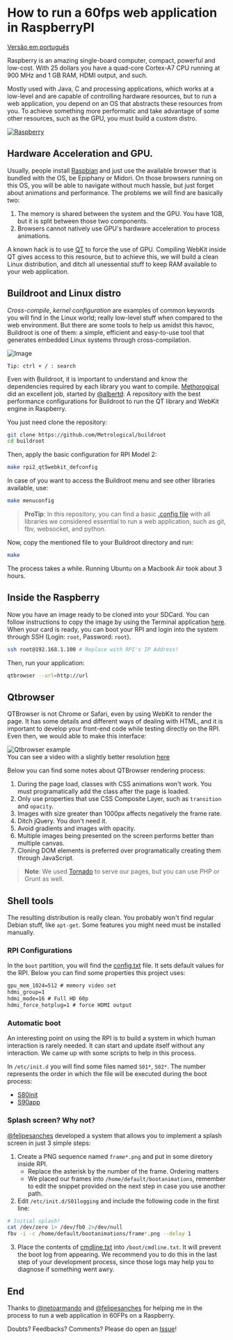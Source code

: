# How to run a 60fps web application in RaspberryPI

[Versão em português](https://github.com/zehfernandes/rpi-webapplication/blob/master/README_pt.md)

Raspberry is an amazing single-board computer, compact, powerful and low-cost. With 25 dollars you have a quad-core Cortex-A7 CPU running at 900 MHz and 1 GB RAM, HDMI output, and such.

Mostly used with Java, C and processing applications, which works at a low-level and are capable of controlling hardware resources, but to run a web application, you depend on an OS that abstracts these resources from you. To achieve something more performatic and take advantage of some other resources, such as the GPU, you must build a custom distro.

[![Raspberry](https://www.dropbox.com/s/umzsjr9unhq8200/raspa.jpg?dl=1)](https://www.dropbox.com/s/8k3dhdqa5pnntxt/rasp.mp4?dl=0)

## Hardware Acceleration and GPU.

Usually, people install [Raspbian](https://www.raspbian.org/) and just use the available browser that is bundled with the OS, be Epiphany or Midori. On those browsers running on this OS, you will be able to navigate without much hassle, but just forget about animations and performance. The problems we will find are basically two:

1. The memory is shared between the system and the GPU. You have 1GB, but it is split between those two components.
2. Browsers cannot natively use GPU's hardware acceleration to process animations.

A known hack is to use [QT](https://en.wikipedia.org/wiki/Qt_(software)) to force the use of GPU. Compiling WebKit inside QT gives access to this resource, but to achieve this, we will build a clean Linux distribution, and ditch all unessential stuff to keep RAM available to your web application.

## Buildroot and Linux distro

_Cross-compile_, _kernel configuration_ are examples of common keywords you will find in the Linux world; really low-level stuff when compared to the web environment. But there are some tools to help us amidst this havoc, Buildroot is one of them: a simple, efficient and easy-to-use tool that generates embedded Linux systems through cross-compilation.

![Image](http://cellux.github.io/articles/diy-linux-with-buildroot-part-1/buildroot.png)

```
Tip: ctrl + / : search
```

Even with Buildroot, it is important to understand and know the dependencies required by each library you want to compile.
[Methorogical](https://github.com/Metrological/buildroot) did an excellent job, started by [@albertd](https://github.com/albertd): A repository with the best performance configurations for Buildroot to run the QT library and WebKit engine in Raspberry.

You just need clone the repository:

```sh
git clone https://github.com/Metrological/buildroot
cd buildroot
```

Then, apply the basic configuration for RPI Model 2:

```sh
make rpi2_qt5webkit_defconfig
```

In case of you want to access the Buildroot menu and see other libraries available, use:

```sh
make menuconfig
```

> **ProTip**: In this repository, you can find a basic [.config file](https://github.com/zehfernandes/rpi-webapplication/blob/master/snippets/.config) with all libraries we considered essential to run a web application, such as git, fbv, websocket, and python.

Now, copy the mentioned file to your Buildroot directory and run:

```sh
make
```

The process takes a while. Running Ubuntu on a Macbook Air took about 3 hours.

## Inside the Raspberry

Now you have an image ready to be cloned into your SDCard. You can follow instructions to copy the image by using the Terminal application [here](https://github.com/Metrological/buildroot#deploying-on-a-raspberry-pi-2).
When your card is ready, you can boot your RPI and login into the system through SSH (Login: `root`, Password: `root`).

```sh
ssh root@192.168.1.100 # Replace with RPI's IP Address!
```

Then, run your application:

```sh
qtbrowser --url=http://url
```

## Qtbrowser

QTBrowser is not Chrome or Safari, even by using WebKit to render the page. It has some details and different ways of dealing with HTML, and it is important to develop your front-end code while testing directly on the RPI. Even then, we would able to make this interface:

![Qtbrowser example](https://dl.dropboxusercontent.com/u/262919/rpi-60fps-demo.gif)<br/>
You can see a video with a slightly better resolution [here](https://dl.dropboxusercontent.com/u/8015936/D3/rpi-interface.mp4)

Below you can find some notes about QTBrowser rendering process:

1. During the page load, classes with CSS animations won't work. You must programatically add the class after the page is loaded.
2. Only use properties that use CSS Composite Layer, such as `transition` and `opacity`.
3. Images with size greater than 1000px affects negatively the frame rate.
4. Ditch jQuery. You don't need it.
5. Avoid gradients and images with opacity.
6. Multiple images being presented on the screen performs better than multiple canvas.
7. Cloning DOM elements is preferred over programatically creating them through JavaScript.

> **Note**: We used [Tornado](http://www.tornadoweb.org/en/stable/) to serve our pages, but you can use PHP or Grunt as well.

## Shell tools

The resulting distribution is really clean. You probably won't find regular Debian stuff, like `apt-get`. Some features you might need must be installed manually.

### RPI Configurations

In the `boot` partition, you will find the [config.txt](https://github.com/zehfernandes/rpi-webapplication/blob/master/snippets/config.txt) file. It sets default values for the RPI. Below you can find some properties this project uses:

```txt
gpu_mem_1024=512 # memory video set
hdmi_group=1
hdmi_mode=16 # Full HD 60p
hdmi_force_hotplug=1 # force HDMI output
```

### Automatic boot

An interesting point on using the RPI is to build a system in which human interaction is rarely needed. It can start and update itself without any interaction. We came up with some scripts to help in this process.

In `/etc/init.d` you will find some files named `S01*`, `S02*`. The number represents the order in which the file will be executed during the boot process:

- [S80init](https://github.com/zehfernandes/rpi-webapplication/blob/master/snippets/S80init)
- [S90app](https://github.com/zehfernandes/rpi-webapplication/blob/master/snippets/S90apps)


### Splash screen? Why not?

[@felipesanches](https://github.com/felipesanches) developed a system that allows you to implement a splash screen in just 3 simple steps:

1. Create a PNG sequence named `frame*.png` and put in some diretory inside RPI.
    - Replace the asterisk by the number of the frame. Ordering matters
    - We placed our frames into `/home/default/bootanimations`, remember to edit the snippet provided on the next step in case you use another path.
2. Edit `/etc/init.d/S01logging` and include the following code in the first line:
```sh
# Initial splash!
cat /dev/zero 1> /dev/fb0 2>/dev/null
fbv -i -c /home/default/bootanimations/frame*.png --delay 1
```
3. Place the contents of [cmdline.txt](https://github.com/zehfernandes/rpi-webapplication/blob/master/snippets/cmdline.txt) into `/boot/cmdline.txt`. It will prevent the boot log from appearing. We recommend you to do this in the last step of your development process, since those logs may help you to diagnose if something went awry.

## End

Thanks to [@netoarmando](https://github.com/netoarmando) and [@felipesanches](https://github.com/felipesanches) for helping me in the process to run a web application in 60FPs on a Raspberry.

Doubts? Feedbacks? Comments? Please do open an [Issue](https://github.com/zehfernandes/rpi-webapplication/issues/new)!
